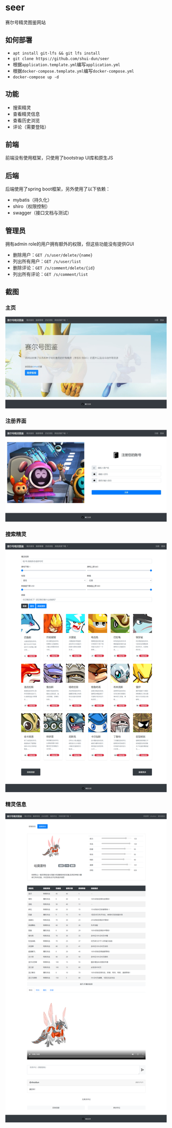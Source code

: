 # seer

赛尔号精灵图鉴网站

## 如何部署

* `apt install git-lfs && git lfs install`
* `git clone https://github.com/shui-dun/seer`
* 根据`application.template.yml`编写`application.yml`
* 根据`docker-compose.template.yml`编写`docker-compose.yml`
* `docker-compose up -d`

## 功能

* 搜索精灵
* 查看精灵信息
* 查看历史浏览
* 评论（需要登陆）

## 前端

前端没有使用框架，只使用了bootstrap UI库和原生JS

## 后端

后端使用了spring boot框架，另外使用了以下依赖：

* mybatis（持久化）
* shiro（权限控制）
* swagger（接口文档与测试）

## 管理员

拥有admin role的用户拥有额外的权限，但这些功能没有提供GUI

* 删除用户：`GET /s/user/delete/{name}`
* 列出所有用户：`GET /s/user/list`
* 删除评论：`GET /s/comment/delete/{id}`
* 列出所有评论：`GET /s/comment/list`

## 截图

### 主页

![home](.README/home.jpeg)

### 注册界面

![signup](.README/signup.jpeg)

### 搜索精灵

![search](.README/search.png)

### 精灵信息

![info](.README/info.png)

